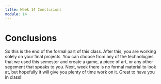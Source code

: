 ```yaml
---
title: Week 14 Conclusions
module: 14
---
```


# Conclusions

So this is the end of the formal part of this class.  After this, you are working solely on your final projects. You can choose from any of the technologies that we used this semester and create a game, a piece of art, or any other segement that speaks to you.  Next, week there is no formal material to look at, but hopefully it will give you plenty of time work on it. Great to have you in class!